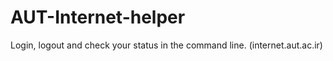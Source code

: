 # AUT-Internet-helper
Login, logout and check your status in the command line. (internet.aut.ac.ir)
